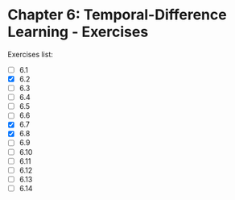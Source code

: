# Chapter 6: Temporal-Difference Learning - Exercises

Exercises list:

- [ ] 6.1
- [x] 6.2
- [ ] 6.3
- [ ] 6.4
- [ ] 6.5
- [ ] 6.6
- [x] 6.7
- [x] 6.8
- [ ] 6.9
- [ ] 6.10
- [ ] 6.11
- [ ] 6.12
- [ ] 6.13
- [ ] 6.14
